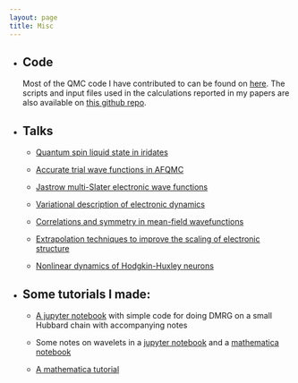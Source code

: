 ```yaml
---
layout: page
title: Misc
---
```


* ## Code

     Most of the QMC code I have contributed to can be found on [here](https://github.com/sanshar/VMC/tree/master). The scripts and input files used in the calculations reported in my papers are also available on [this github repo](https://github.com/Sharma-Group/Paper-Calculations).

* ## Talks

   * [Quantum spin liquid state in iridates](https://slides.com/ankitmahajan/spin-liquid-state-in/fullscreen)

   * [Accurate trial wave functions in AFQMC](https://slides.com/ankitmahajan/deck-8df395/fullscreen)

   * [Jastrow multi-Slater electronic wave functions](https://slides.com/ankitmahajan/deck-a61044/fullscreen)

   * [Variational description of electronic dynamics](https://slides.com/ankitmahajan/variational-description-of-electron-dynamics/fullscreen)

   * [Correlations and symmetry in mean-field wavefunctions](https://slides.com/ankitmahajan/deck/fullscreen)

   * [Extrapolation techniques to improve the scaling of electronic structure](/assets/msp_presentation2.pdf)

   * [Nonlinear dynamics of Hodgkin-Huxley neurons](/assets/slp_presentation.pdf)

* ## Some tutorials I made:

   * [A jupyter notebook](https://github.com/Sharma-Group/onboarding/blob/master/tutorials/hubbard_dmrg/hubbard_dmrg.ipynb) with simple code for doing DMRG on a small Hubbard chain with accompanying notes 

   * Some notes on wavelets in a [jupyter notebook](https://github.com/jamesETsmith/SharmaGroup/blob/master/groupmeetings_and_notes/wavelets/wavelets.ipynb) and a [mathematica notebook](https://github.com/jamesETsmith/SharmaGroup/blob/master/groupmeetings_and_notes/wavelets/wavelets.nb)

   * [A mathematica tutorial](https://github.com/jamesETsmith/SharmaGroup/blob/master/groupmeetings_and_notes/mathematicaTutorial/mathematicaTutorial.nb)

